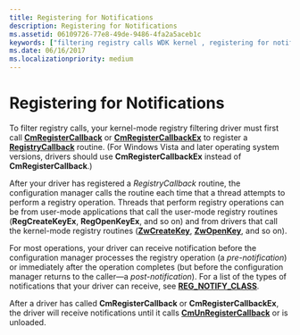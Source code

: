 ```yaml
---
title: Registering for Notifications
description: Registering for Notifications
ms.assetid: 06109726-77e8-49de-9486-4fa2a5aceb1c
keywords: ["filtering registry calls WDK kernel , registering for notifications", "registry filtering drivers WDK kernel , registering for notifications", "registering filter registry call notifications", "pre-notification option WDK filter registry call", "post-notification option WDK filter registry call", "notifications WDK filter registry call"]
ms.date: 06/16/2017
ms.localizationpriority: medium
---
```


# Registering for Notifications


To filter registry calls, your kernel-mode registry filtering driver must first call [**CmRegisterCallback**](https://docs.microsoft.com/windows-hardware/drivers/ddi/wdm/nf-wdm-cmregistercallback) or [**CmRegisterCallbackEx**](https://docs.microsoft.com/windows-hardware/drivers/ddi/wdm/nf-wdm-cmregistercallbackex) to register a [**RegistryCallback**](https://docs.microsoft.com/windows-hardware/drivers/ddi/wdm/nc-wdm-ex_callback_function) routine. (For Windows Vista and later operating system versions, drivers should use **CmRegisterCallbackEx** instead of **CmRegisterCallback**.)

After your driver has registered a *RegistryCallback* routine, the configuration manager calls the routine each time that a thread attempts to perform a registry operation. Threads that perform registry operations can be from user-mode applications that call the user-mode registry routines (**RegCreateKeyEx**, **RegOpenKeyEx**, and so on) and from drivers that call the kernel-mode registry routines ([**ZwCreateKey**](https://docs.microsoft.com/windows-hardware/drivers/ddi/wdm/nf-wdm-zwcreatekey), [**ZwOpenKey**](https://docs.microsoft.com/windows-hardware/drivers/ddi/wdm/nf-wdm-zwopenkey), and so on).

For most operations, your driver can receive notification before the configuration manager processes the registry operation (a *pre-notification*) or immediately after the operation completes (but before the configuration manager returns to the caller—a *post-notification*). For a list of the types of notifications that your driver can receive, see [**REG\_NOTIFY\_CLASS**](https://docs.microsoft.com/windows-hardware/drivers/ddi/wdm/ne-wdm-_reg_notify_class).

After a driver has called **CmRegisterCallback** or **CmRegisterCallbackEx**, the driver will receive notifications until it calls [**CmUnRegisterCallback**](https://docs.microsoft.com/windows-hardware/drivers/ddi/wdm/nf-wdm-cmunregistercallback) or is unloaded.

 

 




